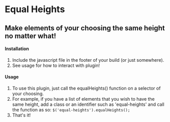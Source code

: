# Equal Heights

## Make elements of your choosing the same height no matter what!

#### Installation
1. Include the javascript file in the footer of your build (or just somewhere).
2. See usage for how to interact with plugin!

#### Usage
1. To use this plugin, just call the equalHeights() function on a selector of your choosing.
2. For example, if you have a list of elements that you wish to have the same height, add a class or 
an identifier such as 'equal-heights' and call the function as so: <code>$('equal-heights').equalHeights();</code>
3. That's it!

